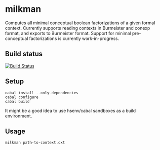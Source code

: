 # milkman

Computes all minimal conceptual boolean factorizations of a given
formal context.  Currently supports reading contexts in Burmeister and
conexp format, and exports to Burmeister format.  Support for minimal
pre-conceptual factorizations is currently work-in-progress.

## Build status
[![Build Status](https://travis-ci.org/mmarx/milkman.svg?branch=develop)](https://travis-ci.org/mmarx/milkman)

## Setup
    cabal install --only-dependencies
    cabal configure
    cabal build

It might be a good idea to use hsenv/cabal sandboxes as a build environment.

## Usage
    milkman path-to-context.cxt
